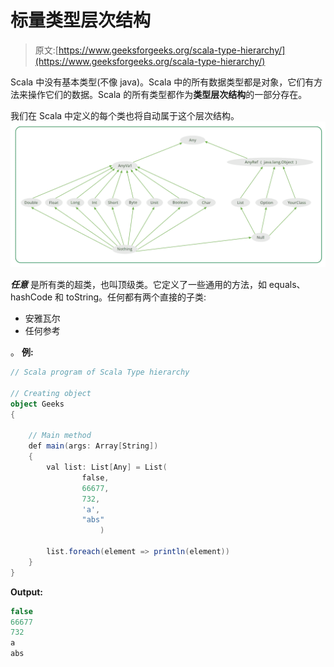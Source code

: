 # 标量类型层次结构

> 原文:[https://www.geeksforgeeks.org/scala-type-hierarchy/](https://www.geeksforgeeks.org/scala-type-hierarchy/)

Scala 中没有基本类型(不像 java)。Scala 中的所有数据类型都是对象，它们有方法来操作它们的数据。Scala 的所有类型都作为**类型层次结构**的一部分存在。

我们在 Scala 中定义的每个类也将自动属于这个层次结构。
![](img/b66c09b61b211d414da94ab19bb312a9.png)

***任意*** 是所有类的超类，也叫顶级类。它定义了一些通用的方法，如 equals、hashCode 和 toString。任何都有两个直接的子类:

*   安雅瓦尔
*   任何参考

。
**例:**

```scala
// Scala program of Scala Type hierarchy 

// Creating object
object Geeks 
{

    // Main method
    def main(args: Array[String]) 
    {
        val list: List[Any] = List(
                false,
                66677,
                732, 
                'a', 
                "abs"
                    )

        list.foreach(element => println(element))
    }
}
```

**Output:**

```scala
false
66677
732
a
abs

```